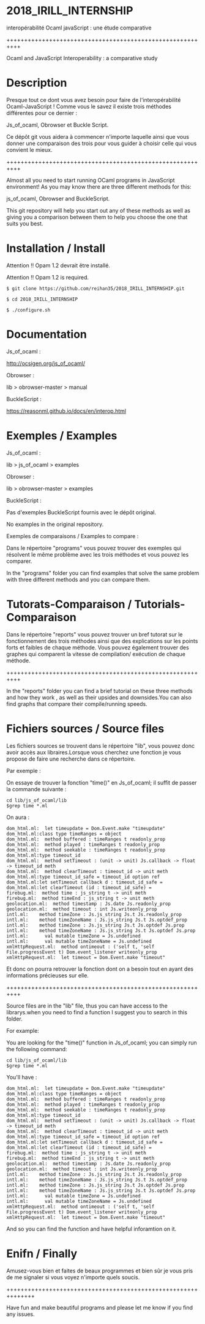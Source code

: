 # 2018_IRILL_INTERNSHIP

interopérabilité Ocaml javaScript : une étude comparative

++++++++++++++++++++++++++++++++++++++++++++++++++++++++++

Ocaml and JavaScript Interoperability : a comparative study

# Description

Presque tout ce dont vous avez besoin pour faire de l'interopérabilité Ocaml-JavaScript !
Comme vous le savez il existe trois méthodes différentes pour ce dernier :

Js_of_ocaml, Obrowser et Buckle Script.


Ce dépôt git vous aidera à commencer n'importe laquelle ainsi que vous donner une comparaison des trois pour vous guider à choisir celle qui vous convient le mieux.

++++++++++++++++++++++++++++++++++++++++++++++++++++++++++ 

Almost all you need to start running OCaml programs in JavaScript environment!
As you may know there are three different methods for this:

js_of_ocaml, Obrowser and BuckleScript.


This git repository will help you start out any of these methods as well as giving you a comparison between them to help you choose the one that suits you best.

# Installation / Install

Attention !! Opam 1.2 devrait être installé.

Attention !! Opam 1.2 is required.

```
$ git clone https://github.com/reihan35/2018_IRILL_INTERNSHIP.git

$ cd 2018_IRILL_INTERNSHIP

$ ./configure.sh

```

# Documentation

Js_of_ocaml : 

http://ocsigen.org/js_of_ocaml/

Obrowser : 

lib > obrowser-master > manual

BuckleScript : 

https://reasonml.github.io/docs/en/interop.html

# Exemples / Examples 

Js_of_ocaml :

lib > js_of_ocaml > examples


Obrowser : 

lib > obrowser-master > examples


BuckleScript :

Pas d'exemples BuckleScript fournis avec le dépôt original. 

No examples in the original repository.

Exemples de comparaisons / Examples to compare : 

Dans le répertoire "programs" vous pouvez trouver des exemples qui résolvent le même problème avec les trois méthodes et vous pouvez les comparer.

In the "programs" folder you can find examples that solve the same problem with three different methods and you can compare them.

# Tutorats-Comparaison / Tutorials-Comparaison

Dans le répertoire "reports" vous pouvez trouver un bref tutorat sur le fonctionnement des trois méthodes ainsi que des explications sur les points forts et faibles de chaque méthode. Vous pouvez également trouver des graphes qui comparent la vitesse de compilation/ exécution de chaque méthode.

++++++++++++++++++++++++++++++++++++++++++++++++++++++++++

In the "reports" folder you can find a brief tutorial on these three methods and how they work , as well as their upsides and downsides.You can also find graphs that compare their compile/running speeds.


# Fichiers sources / Source files 

Les fichiers sources se trouvent dans le répertoire "lib", vous pouvez donc avoir accès aux libraires.Lorsque vous cherchez une fonction je vous propose de faire une recherche dans ce répertoire.

Par exemple :

On essaye de trouver la fonction "time()" en Js_of_ocaml; il suffit de passer la commande suivante :

```
cd lib/js_of_ocaml/lib
$grep time *.ml
```
On aura :

```
dom_html.ml:  let timeupdate = Dom.Event.make "timeupdate"
dom_html.ml:class type timeRanges = object
dom_html.ml:  method buffered : timeRanges t readonly_prop
dom_html.ml:  method played : timeRanges t readonly_prop
dom_html.ml:  method seekable : timeRanges t readonly_prop
dom_html.ml:type timeout_id
dom_html.ml:  method setTimeout : (unit -> unit) Js.callback -> float -> timeout_id meth
dom_html.ml:  method clearTimeout : timeout_id -> unit meth
dom_html.ml:type timeout_id_safe = timeout_id option ref
dom_html.ml:let setTimeout callback d : timeout_id_safe =
dom_html.ml:let clearTimeout (id : timeout_id_safe) =
firebug.ml:  method time : js_string t -> unit meth
firebug.ml:  method timeEnd : js_string t -> unit meth
geolocation.ml:  method timestamp : Js.date Js.readonly_prop
geolocation.ml:  method timeout : int Js.writeonly_prop
intl.ml:    method timeZone : Js.js_string Js.t Js.readonly_prop
intl.ml:    method timeZoneName : Js.js_string Js.t Js.optdef_prop
intl.ml:    method timeZone : Js.js_string Js.t Js.optdef Js.prop
intl.ml:    method timeZoneName : Js.js_string Js.t Js.optdef Js.prop
intl.ml:      val mutable timeZone = Js.undefined
intl.ml:      val mutable timeZoneName = Js.undefined
xmlHttpRequest.ml:  method ontimeout : ('self t, 'self File.progressEvent t) Dom.event_listener writeonly_prop
xmlHttpRequest.ml:  let timeout = Dom.Event.make "timeout"
```
Et donc on pourra retrouver la fonction dont on a besoin tout en ayant des informations précieuses sur elle.

++++++++++++++++++++++++++++++++++++++++++++++++++++++++++

Source files are in the "lib" file, thus you can have access to the librarys.when you need to find a function I suggest you to search in this folder.

For example:
 
You are looking for the "time()" function in Js_of_ocaml; you can simply run the following command:


```
cd lib/js_of_ocaml/lib
$grep time *.ml
```

You'll have : 

```
dom_html.ml:  let timeupdate = Dom.Event.make "timeupdate"
dom_html.ml:class type timeRanges = object
dom_html.ml:  method buffered : timeRanges t readonly_prop
dom_html.ml:  method played : timeRanges t readonly_prop
dom_html.ml:  method seekable : timeRanges t readonly_prop
dom_html.ml:type timeout_id
dom_html.ml:  method setTimeout : (unit -> unit) Js.callback -> float -> timeout_id meth
dom_html.ml:  method clearTimeout : timeout_id -> unit meth
dom_html.ml:type timeout_id_safe = timeout_id option ref
dom_html.ml:let setTimeout callback d : timeout_id_safe =
dom_html.ml:let clearTimeout (id : timeout_id_safe) =
firebug.ml:  method time : js_string t -> unit meth
firebug.ml:  method timeEnd : js_string t -> unit meth
geolocation.ml:  method timestamp : Js.date Js.readonly_prop
geolocation.ml:  method timeout : int Js.writeonly_prop
intl.ml:    method timeZone : Js.js_string Js.t Js.readonly_prop
intl.ml:    method timeZoneName : Js.js_string Js.t Js.optdef_prop
intl.ml:    method timeZone : Js.js_string Js.t Js.optdef Js.prop
intl.ml:    method timeZoneName : Js.js_string Js.t Js.optdef Js.prop
intl.ml:      val mutable timeZone = Js.undefined
intl.ml:      val mutable timeZoneName = Js.undefined
xmlHttpRequest.ml:  method ontimeout : ('self t, 'self File.progressEvent t) Dom.event_listener writeonly_prop
xmlHttpRequest.ml:  let timeout = Dom.Event.make "timeout"
```

And so you can find the function and have helpful inforamtion on it.


# Enifn / Finally 
Amusez-vous bien et faites de beaux programmes et bien sûr je vous pris de me signaler si vous voyez n'importe quels soucis.

++++++++++++++++++++++++++++++++++++++++++++++++++++++++++++++

Have fun and make beautiful programs and please let me know if you find any issues.
